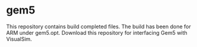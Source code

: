# gem5
This repository contains build completed files. The build has been done for ARM under gem5.opt. Download this repository for interfacing Gem5 with VisualSim.
